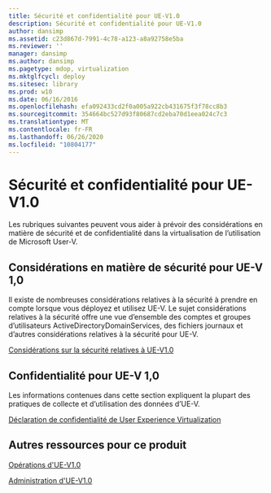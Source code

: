 ```yaml
---
title: Sécurité et confidentialité pour UE-V1.0
description: Sécurité et confidentialité pour UE-V1.0
author: dansimp
ms.assetid: c23d867d-7991-4c78-a123-a8a92758e5ba
ms.reviewer: ''
manager: dansimp
ms.author: dansimp
ms.pagetype: mdop, virtualization
ms.mktglfcycl: deploy
ms.sitesec: library
ms.prod: w10
ms.date: 06/16/2016
ms.openlocfilehash: efa092433cd2f0a005a922cb431675f3f78cc8b3
ms.sourcegitcommit: 354664bc527d93f80687cd2eba70d1eea024c7c3
ms.translationtype: MT
ms.contentlocale: fr-FR
ms.lasthandoff: 06/26/2020
ms.locfileid: "10804177"
---
```

# Sécurité et confidentialité pour UE-V1.0


Les rubriques suivantes peuvent vous aider à prévoir des considérations en matière de sécurité et de confidentialité dans la virtualisation de l’utilisation de Microsoft User-V.

## Considérations en matière de sécurité pour UE-V 1,0


Il existe de nombreuses considérations relatives à la sécurité à prendre en compte lorsque vous déployez et utilisez UE-V. Le sujet considérations relatives à la sécurité offre une vue d’ensemble des comptes et groupes d’utilisateurs ActiveDirectoryDomainServices, des fichiers journaux et d’autres considérations relatives à la sécurité pour UE-V.

[Considérations sur la sécurité relatives à UE-V1.0](ue-v-10-security-considerations.md)

## Confidentialité pour UE-V 1,0


Les informations contenues dans cette section expliquent la plupart des pratiques de collecte et d’utilisation des données d’UE-V.

[Déclaration de confidentialité de User Experience Virtualization](user-experience-virtualization-privacy-statement.md)

## Autres ressources pour ce produit


[Opérations d'UE-V1.0](operations-for-ue-v-10.md)

[Administration d'UE-V1.0](administering-ue-v-10.md)

 

 





